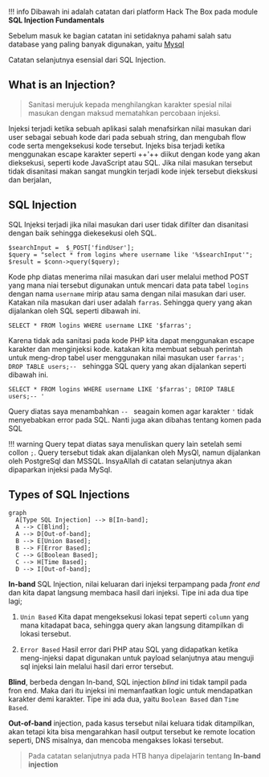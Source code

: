 !!! info
    Dibawah ini adalah catatan dari platform Hack The Box pada module **SQL Injection Fundamentals**

Sebelum masuk ke bagian catatan ini setidaknya pahami salah satu database yang paling banyak digunakan, yaitu [Mysql](../../Technology/Catatan%20MySql/01.%20Rangkuman%20Muka.md)

Catatan selanjutnya esensial dari SQL Injection.



## What is an Injection?

> Sanitasi merujuk kepada menghilangkan karakter spesial nilai masukan dengan maksud mematahkan percobaan injeksi. 

Injeksi terjadi ketika sebuah aplikasi salah menafsirkan nilai masukan dari user sebagai sebuah kode dari pada sebuah string, dan mengubah flow code serta mengeksekusi kode tersebut. Injeks bisa terjadi ketika menggunakan escape karakter seperti ++'++ diikut dengan kode yang akan dieksekusi, seperti kode JavaScript atau SQL. Jika nilai masukan tersebut tidak disanitasi makan sangat mungkin terjadi kode injek tersebut diekskusi dan berjalan,

## SQL Injection
SQL Injeksi terjadi jika nilai masukan dari user tidak difilter dan disanitasi dengan baik sehingga diekesekusi oleh SQL.

```{.php .no-copy title="PHP"}
$searchInput =  $_POST['findUser'];
$query = "select * from logins where username like '%$searchInput'";
$result = $conn->query($query);
```

Kode php diatas menerima nilai masukan dari user melalui method POST yang mana niai tersebut digunakan untuk mencari data pata tabel `logins` dengan nama `username` mirip atau sama dengan nilai masukan dari user. Katakan nila masukan dari user adalah `farras`. Sehingga query yang akan dijalankan oleh SQL seperti dibawah ini.


```{.no-copy .sql title="SQL Query"}
SELECT * FROM logins WHERE username LIKE '$farras';
```

Karena tidak ada sanitasi pada kode PHP kita dapat menggunakan escape karakter dan menginjeksi kode. katakan kita membuat sebuah perintah untuk meng-drop tabel user menggunakan nilai masukan user `farras'; DROP TABLE users;-- ` sehingga SQL query yang akan dijalankan seperti dibawah ini.

```{.no-copy .sql title="SQL Query"}
SELECT * FROM logins WHERE username LIKE '$farras'; DRIOP TABLE users;-- ' 
```

Query diatas saya menambahkan `-- ` seagain komen agar karakter `'` tidak menyebabkan error pada SQL. Nanti juga akan dibahas tentang komen pada SQL

!!! warning
    Query tepat diatas saya menuliskan query lain setelah semi collon `;`. Query tersebut tidak akan dijalankan oleh MysQl, namun dijalankan oleh PostgreSql dan MSSQL. InsyaAllah di catatan selanjutnya akan dipaparkan injeksi pada MySql.


## Types of SQL Injections
```mermaid
graph
  A[Type SQL Injection] --> B[In-band];
  A --> C[Blind];
  A --> D[Out-of-band];
  B --> E[Union Based];
  B --> F[Error Based];
  C --> G[Boolean Based];
  C --> H[Time Based];
  D --> I[Out-of-band];
```

**In-band** SQL Injection, nilai keluaran dari injeksi terpampang pada _front end_ dan kita dapat langsung membaca hasil dari injeksi. Tipe ini ada dua tipe lagi;

1.  `Unin Based`
    Kita dapat mengeksekusi lokasi tepat seperti `column` yang mana kitadapat baca, sehingga query akan langsung ditampilkan di lokasi tersebut.

2.  `Error Based`
    Hasil error dari PHP atau SQL yang didapatkan ketika meng-injeksi dapat digunakan untuk payload selanjutnya atau menguji sql injeksi lain melalui hasil dari error tersebut.

**Blind**, berbeda dengan In-band, SQL injection _blind_ ini tidak tampil pada fron end. Maka dari itu injeksi ini memanfaatkan logic untuk mendapatkan karakter demi karakter. Tipe ini ada dua, yaitu `Boolean Based` dan `Time Based`.

**Out-of-band** injection, pada kasus tersebut nilai keluara tidak ditampilkan, akan tetapi kita bisa mengarahkan hasil output tersebut ke remote location seperti, DNS misalnya, dan mencoba mengakses lokasi tersebut.


> Pada catatan selanjutnya pada HTB hanya dipelajarin tentang **In-band injection**